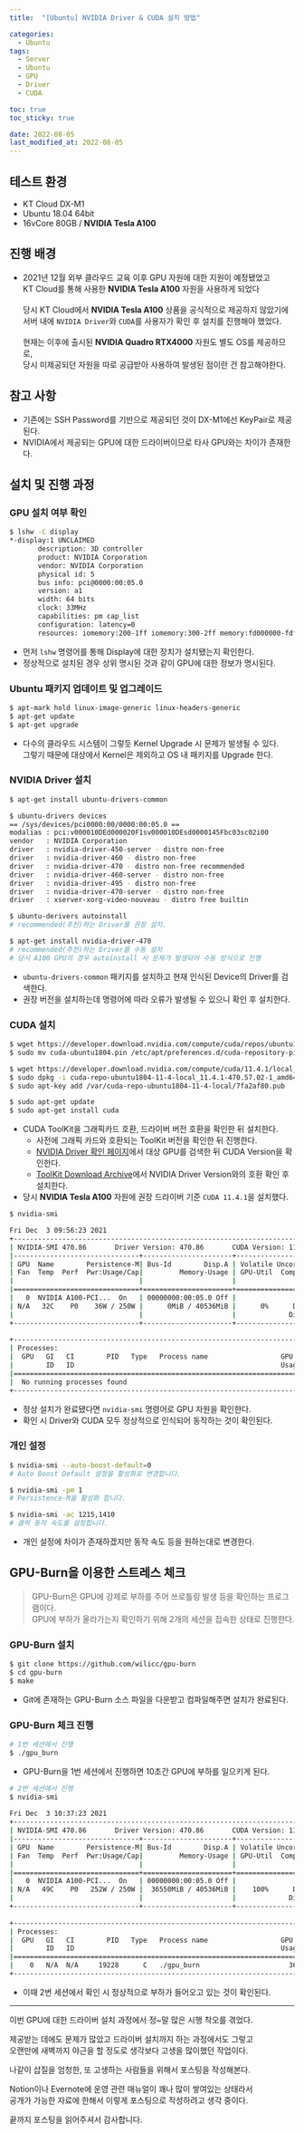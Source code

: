 ```yaml
---
title:  "[Ubuntu] NVIDIA Driver & CUDA 설치 방법" 

categories:
  - Ubuntu
tags:
  - Server
  - Ubuntu
  - GPU
  - Driver
  - CUDA

toc: true
toc_sticky: true

date: 2022-08-05
last_modified_at: 2022-08-05
---
```


## 테스트 환경
- KT Cloud DX-M1
- Ubuntu 18.04 64bit
- 16vCore 80GB / **NVIDIA Tesla A100**

## 진행 배경
- 2021년 12월 외부 클라우드 교육 이후 GPU 자원에 대한 지원이 예정됐었고  
KT Cloud를 통해 사용한 **NVIDIA Tesla A100** 자원을 사용하게 되었다<br>  
당시 KT Cloud에서 **NVIDIA Tesla A100** 상품을 공식적으로 제공하지 않았기에  
서버 내에 `NVIDIA Driver`와 `CUDA`를 사용자가 확인 후 설치를 진행해야 했었다.<br>  
현재는 이후에 출시된 **NVIDIA Quadro RTX4000** 자원도 별도 OS를 제공하므로,  
당시 미제공되던 자원을 따로 공급받아 사용하여 발생된 점이란 건 참고해야한다.

## 참고 사항
- 기존에는 SSH Password를 기반으로 제공되던 것이 DX-M1에선 KeyPair로 제공된다.
- NVIDIA에서 제공되는 GPU에 대한 드라이버이므로 타사 GPU와는 차이가 존재한다.

## 설치 및 진행 과정

### GPU 설치 여부 확인
```bash
$ lshw -C display
*-display:1 UNCLAIMED 
       description: 3D controller 
       product: NVIDIA Corporation 
       vendor: NVIDIA Corporation 
       physical id: 5 
       bus info: pci@0000:00:05.0 
       version: a1 
       width: 64 bits 
       clock: 33MHz 
       capabilities: pm cap_list 
       configuration: latency=0 
       resources: iomemory:200-1ff iomemory:300-2ff memory:fd000000-fdffffff memory:2000000000-2fffffffff memory:3000000000-3001ffffff
```
- 먼저 `lshw` 명령어를 통해 Display에 대한 장치가 설치됐는지 확인한다.
- 정상적으로 설치된 경우 상위 명시된 것과 같이 GPU에 대한 정보가 명시된다.

### Ubuntu 패키지 업데이트 및 업그레이드
```bash
$ apt-mark hold linux-image-generic linux-headers-generic
$ apt-get update
$ apt-get upgrade
```
- 다수의 클라우드 시스템이 그렇듯 Kernel Upgrade 시 문제가 발생될 수 있다.  
그렇기 때문에 대상에서 Kernel은 제외하고 OS 내 패키지를 Upgrade 한다.

### NVIDIA Driver 설치
```bash
$ apt-get install ubuntu-drivers-common

$ ubuntu-drivers devices 
== /sys/devices/pci0000:00/0000:00:05.0 == 
modalias : pci:v000010DEd000020F1sv000010DEsd0000145Fbc03sc02i00 
vendor   : NVIDIA Corporation 
driver   : nvidia-driver-450-server - distro non-free 
driver   : nvidia-driver-460 - distro non-free 
driver   : nvidia-driver-470 - distro non-free recommended 
driver   : nvidia-driver-460-server - distro non-free 
driver   : nvidia-driver-495 - distro non-free 
driver   : nvidia-driver-470-server - distro non-free 
driver   : xserver-xorg-video-nouveau - distro free builtin 

$ ubuntu-derivers autoinstall 
# recommended(추천)하는 Driver를 권장 설치.

$ apt-get install nvidia-driver-470
# recommended(추천)하는 Driver를 수동 설치
# 당시 A100 GPU의 경우 autoinstall 시 문제가 발생되어 수동 방식으로 진행
```
- `ubuntu-drivers-common` 패키지를 설치하고 현재 인식된 Device의 Driver를 검색한다.
- 권장 버전을 설치하는데 명령어에 따라 오류가 발생될 수 있으니 확인 후 설치한다.

### CUDA 설치
```bash
$ wget https://developer.download.nvidia.com/compute/cuda/repos/ubuntu1804/x86_64/cuda-ubuntu1804.pin
$ sudo mv cuda-ubuntu1804.pin /etc/apt/preferences.d/cuda-repository-pin-600

$ wget https://developer.download.nvidia.com/compute/cuda/11.4.1/local_installers/cuda-repo-ubuntu1804-11-4-local_11.4.1-470.57.02-1_amd64.deb
$ sudo dpkg -i cuda-repo-ubuntu1804-11-4-local_11.4.1-470.57.02-1_amd64.deb
$ sudo apt-key add /var/cuda-repo-ubuntu1804-11-4-local/7fa2af80.pub

$ sudo apt-get update
$ sudo apt-get install cuda
```
- CUDA ToolKit을 그래픽카드 호환, 드라이버 버전 호환을 확인한 뒤 설치한다.
  - 사전에 그래픽 카드와 호환되는 ToolKit 버전을 확인한 뒤 진행한다.
  - [NVIDIA Driver 확인 페이지](https://www.nvidia.com/download/index.aspx?lang=en-us)에서 대상 GPU를 검색한 뒤 CUDA Version을 확인한다.
  - [ToolKit Download Archive](https://developer.nvidia.com/cuda-toolkit-archive)에서 NVIDIA Driver Version와의 호환 확인 후 설치한다.
- 당시 **NVIDIA Tesla A100** 자원에 권장 드라이버 기준 `CUDA 11.4.1`을 설치했다.

```bash
$ nvidia-smi

Fri Dec  3 09:56:23 2021        
+-----------------------------------------------------------------------------+ 
| NVIDIA-SMI 470.86       Driver Version: 470.86       CUDA Version: 11.4     | 
|-------------------------------+----------------------+----------------------+ 
| GPU  Name        Persistence-M| Bus-Id        Disp.A | Volatile Uncorr. ECC | 
| Fan  Temp  Perf  Pwr:Usage/Cap|         Memory-Usage | GPU-Util  Compute M. | 
|                               |                      |               MIG M. | 
|===============================+======================+======================| 
|   0  NVIDIA A100-PCI...  On   | 00000000:00:05.0 Off |                    0 | 
| N/A   32C    P0    36W / 250W |      0MiB / 40536MiB |      0%      Default | 
|                               |                      |             Disabled | 
+-------------------------------+----------------------+----------------------+ 
                                                                                
+-----------------------------------------------------------------------------+ 
| Processes:                                                                  | 
|  GPU   GI   CI        PID   Type   Process name                  GPU Memory | 
|        ID   ID                                                   Usage      | 
|=============================================================================| 
|  No running processes found                                                 | 
+-----------------------------------------------------------------------------+
```
- 정상 설치가 완료됐다면 `nvidia-smi` 명령어로 GPU 자원을 확인한다.
- 확인 시 Driver와 CUDA 모두 정상적으로 인식되어 동작하는 것이 확인된다.

### 개인 설정
```bash
$ nvidia-smi --auto-boost-default=0 
# Auto Boost Default 설정을 활성화로 변경합니다.

$ nvidia-smi -pm 1 
# Persistence-M을 활성화 합니다. 

$ nvidia-smi -ac 1215,1410 
# 클럭 동작 속도를 설정합니다.
```
- 개인 설정에 차이가 존재하겠지만 동작 속도 등을 원하는대로 변경한다.

## GPU-Burn을 이용한 스트레스 체크
> GPU-Burn은 GPU에 강제로 부하를 주어 쓰로틀링 발생 등을 확인하는 프로그램이다.  
> GPU에 부하가 올라가는지 확인하기 위해 2개의 세션을 접속한 상태로 진행한다.

### GPU-Burn 설치
```bash
$ git clone https://github.com/wilicc/gpu-burn
$ cd gpu-burn 
$ make
```
- Git에 존재하는 GPU-Burn 소스 파일을 다운받고 컴파일해주면 설치가 완료된다.

### GPU-Burn 체크 진행
```bash
# 1번 세션에서 진행
$ ./gpu_burn
```
- GPU-Burn을 1번 세션에서 진행하면 10초간 GPU에 부하를 일으키게 된다.

```bash
# 2번 세션에서 진행
$ nvidia-smi
 
Fri Dec  3 10:37:23 2021        
+-----------------------------------------------------------------------------+ 
| NVIDIA-SMI 470.86       Driver Version: 470.86       CUDA Version: 11.4     | 
|-------------------------------+----------------------+----------------------+ 
| GPU  Name        Persistence-M| Bus-Id        Disp.A | Volatile Uncorr. ECC | 
| Fan  Temp  Perf  Pwr:Usage/Cap|         Memory-Usage | GPU-Util  Compute M. | 
|                               |                      |               MIG M. | 
|===============================+======================+======================| 
|   0  NVIDIA A100-PCI...  On   | 00000000:00:05.0 Off |                    0 | 
| N/A   49C    P0   252W / 250W |  36550MiB / 40536MiB |    100%      Default | 
|                               |                      |             Disabled | 
+-------------------------------+----------------------+----------------------+ 
                                                                                
+-----------------------------------------------------------------------------+ 
| Processes:                                                                  | 
|  GPU   GI   CI        PID   Type   Process name                  GPU Memory | 
|        ID   ID                                                   Usage      | 
|=============================================================================| 
|    0   N/A  N/A     19228      C   ./gpu_burn                      36547MiB | 
+-----------------------------------------------------------------------------+
```
- 이때 2번 세션에서 확인 시 정상적으로 부하가 들어오고 있는 것이 확인된다.

---

이번 GPU에 대한 드라이버 설치 과정에서 정~말 많은 시행 착오를 겪었다.  

제공받는 데에도 문제가 많았고 드라이버 설치까지 하는 과정에서도 그렇고  
오랜만에 새벽까지 야근을 할 정도로 생각보다 고생을 많이했던 작업이다.

나같이 삽질을 엄청한, 또 고생하는 사람들을 위해서 포스팅을 작성해본다.

Notion이나 Evernote에 운영 관련 매뉴얼이 꽤나 많이 쌓여있는 상태라서  
공개가 가능한 자료에 한해서 이렇게 포스팅으로 작성하려고 생각 중이다.

끝까지 포스팅을 읽어주셔서 감사합니다.